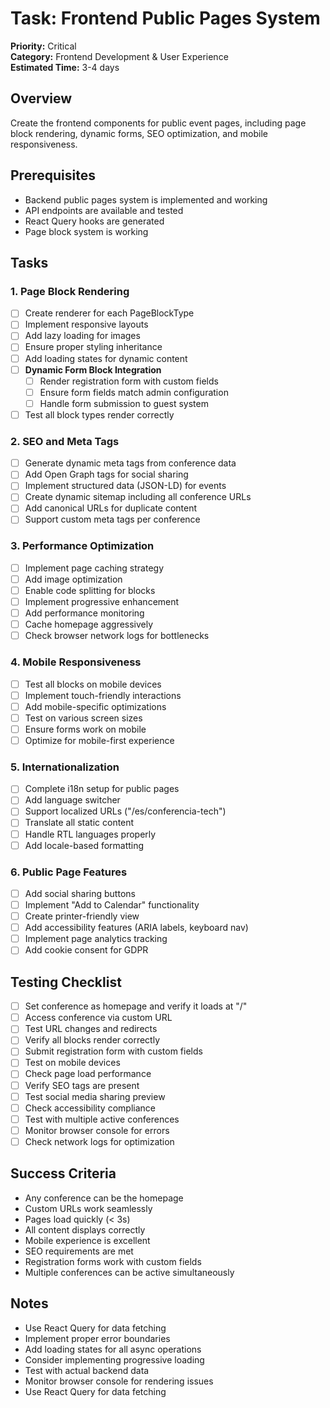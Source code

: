 # Task: Frontend Public Pages System

**Priority:** Critical  
**Category:** Frontend Development & User Experience  
**Estimated Time:** 3-4 days

## Overview

Create the frontend components for public event pages, including page block rendering, dynamic forms, SEO optimization, and mobile responsiveness.

## Prerequisites

- Backend public pages system is implemented and working
- API endpoints are available and tested
- React Query hooks are generated
- Page block system is working

## Tasks

### 1. Page Block Rendering

- [ ] Create renderer for each PageBlockType
- [ ] Implement responsive layouts
- [ ] Add lazy loading for images
- [ ] Ensure proper styling inheritance
- [ ] Add loading states for dynamic content
- [ ] **Dynamic Form Block Integration**
  - [ ] Render registration form with custom fields
  - [ ] Ensure form fields match admin configuration
  - [ ] Handle form submission to guest system
- [ ] Test all block types render correctly

### 2. SEO and Meta Tags

- [ ] Generate dynamic meta tags from conference data
- [ ] Add Open Graph tags for social sharing
- [ ] Implement structured data (JSON-LD) for events
- [ ] Create dynamic sitemap including all conference URLs
- [ ] Add canonical URLs for duplicate content
- [ ] Support custom meta tags per conference

### 3. Performance Optimization

- [ ] Implement page caching strategy
- [ ] Add image optimization
- [ ] Enable code splitting for blocks
- [ ] Implement progressive enhancement
- [ ] Add performance monitoring
- [ ] Cache homepage aggressively
- [ ] Check browser network logs for bottlenecks

### 4. Mobile Responsiveness

- [ ] Test all blocks on mobile devices
- [ ] Implement touch-friendly interactions
- [ ] Add mobile-specific optimizations
- [ ] Test on various screen sizes
- [ ] Ensure forms work on mobile
- [ ] Optimize for mobile-first experience

### 5. Internationalization

- [ ] Complete i18n setup for public pages
- [ ] Add language switcher
- [ ] Support localized URLs ("/es/conferencia-tech")
- [ ] Translate all static content
- [ ] Handle RTL languages properly
- [ ] Add locale-based formatting

### 6. Public Page Features

- [ ] Add social sharing buttons
- [ ] Implement "Add to Calendar" functionality
- [ ] Create printer-friendly view
- [ ] Add accessibility features (ARIA labels, keyboard nav)
- [ ] Implement page analytics tracking
- [ ] Add cookie consent for GDPR

## Testing Checklist

- [ ] Set conference as homepage and verify it loads at "/"
- [ ] Access conference via custom URL
- [ ] Test URL changes and redirects
- [ ] Verify all blocks render correctly
- [ ] Submit registration form with custom fields
- [ ] Test on mobile devices
- [ ] Check page load performance
- [ ] Verify SEO tags are present
- [ ] Test social media sharing preview
- [ ] Check accessibility compliance
- [ ] Test with multiple active conferences
- [ ] Monitor browser console for errors
- [ ] Check network logs for optimization

## Success Criteria

- Any conference can be the homepage
- Custom URLs work seamlessly
- Pages load quickly (< 3s)
- All content displays correctly
- Mobile experience is excellent
- SEO requirements are met
- Registration forms work with custom fields
- Multiple conferences can be active simultaneously

## Notes

- Use React Query for data fetching
- Implement proper error boundaries
- Add loading states for all async operations
- Consider implementing progressive loading
- Test with actual backend data
- Monitor browser console for rendering issues
- Use React Query for data fetching
